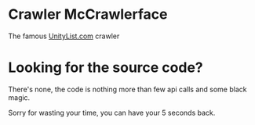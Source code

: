 # Crawler McCrawlerface
The famous [UnityList.com](http://UnityList.com) crawler

# Looking for the source code? 
There's none, the code is nothing more than few api calls and some black magic.

Sorry for wasting your time, you can have your 5 seconds back.

